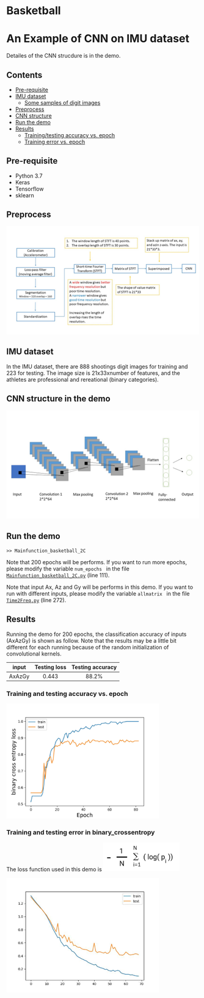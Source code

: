 # Basketball

# An Example of CNN on IMU dataset

Detailes of the CNN strucdure is in the demo.


## Contents
* [Pre-requisite](#Requirements)
* [IMU dataset](#IMUdataset)
  * [Some samples of digit images](#samples)
* [Preprocess](#Preprocess)
* [CNN structure](#CNNstructure)
* [Run the demo](#Run)
* [Results](#Results)
  * [Training/testing accuracy vs. epoch](#accuracy)
  * [Training error vs. epoch](#Error)


<a name="Requirements">

## Pre-requisite
* Python 3.7
* Keras
* Tensorflow
* sklearn

<a name="Preprocess">

## Preprocess
<img src="fig/flowchart.jpg" width="600">


<a name="IMUdataset">

## IMU dataset
In the IMU dataset, there are 888 shootings digit images for training and 223 for testing. The image size is 21x33xnumber of features, and the athletes are professional and rereational (binary categories). 


<a name="CNNstructure">

## CNN structure in the demo

<img src="fig/CNNmodel.jpg" width="600">

<a name="Run">

## Run the demo

```
>> Mainfunction_basketball_2C
```

Note that 200 epochs will be performs. If you want to run more epochs, please modify the variable `num_epochs ` in the file [`Mainfunction_basketball_2C.py`](https://https://github.com/XiaoyuGuo-Kath/Basketball/edit/main/Mainfunction_basketball_2C.py) (line 111).

Note that input Ax, Az and Gy will be performs in this demo. If you want to run with different inputs, please modify the variable `allmatrix ` in the file [`Time2Freq.py`](https://https://github.com/XiaoyuGuo-Kath/Basketball/edit/main/Time2Freq.py) (line 272).

<a name="Results">

## Results
Running the demo for 200 epochs, the classification accuracy of inputs (AxAzGy) is shown as follow. Note that the results may be a little bit different for each running because of the random initialization of convolutional kernels.

| input | Testing loss | Testing accuracy |
| :---: | :---: | :---: |
| AxAzGy | 0.443 | 88.2% |



<a name="accuracy">

### Training and testing accuracy vs. epoch

<img src="fig/accuracy.jpg" width="400">

<a name="Error">

### Training and testing error in binary_crossentropy 
The loss function used in this demo is 
<img src="fig/loss_fun.png" width="200">

<img src="fig/loss_axazgy.jpeg" width="400">





